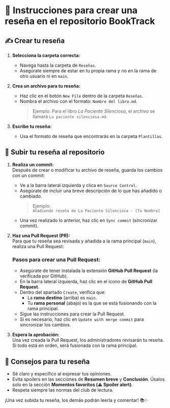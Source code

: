 # 📖 Instrucciones para crear una reseña en el repositorio BookTrack

## ✍️ Crear tu reseña
1. **Selecciona la carpeta correcta:**  
   - Navega hasta la carpeta de `Reseñas`.
   - Asegúrate siempre de estar en tu propia rama y no en la rama de otro usuario ni en `main`.

2. **Crea un archivo para tu reseña:**  
   - Haz clic en el botón `New File` dentro de la carpeta `Reseñas`.  
   - Nombra el archivo con el formato: `Nombre del libro.md`.  
     > Ejemplo: Para el libro *La Paciente Silenciosa*, el archivo se llamará `La paciente silenciosa.md`.

3. **Escribe tu reseña:**  
   - Usa el formato de reseña que encontrarás en la carpeta `Plantillas`.    

## 🚀 Subir tu reseña al repositorio
1. **Realiza un commit:**  
   Después de crear o modificar tu archivo de reseña, guarda los cambios con un commit:  
   - Ve a la barra lateral izquierda y clica en `Source Control`.  
   - Asegúrate de incluir una breve descripción de lo que has añadido o cambiado.  
     > Ejemplo:  
     > `Añadiendo reseña de La Paciente Silenciosa - [Tu Nombre]`  
   - Una vez realizado lo anterior, haz clic en `Sync commit` (sincronizar commit).

2. **Haz una Pull Request (PR):**  
   Para que tu reseña sea revisada y añadida a la rama principal (`main`), realiza una Pull Request:

   ### Pasos para crear una Pull Request:
   - Asegúrate de tener instalada la extensión **GitHub Pull Request** (la verificada por GitHub).  
   - En la barra lateral izquierda, haz clic en el icono de **GitHub Pull Request**.  
   - Dentro del apartado `Create`, verifica que:  
     - La **rama destino** (arriba) es `main`.  
     - Tu **rama personal** (abajo) es la que se está fusionando con la rama principal.  
   - Sigue las instrucciones para crear la Pull Request.  
   - Si es necesario, haz clic en `Update with merge commit` para sincronizar los cambios.

3. **Espera la aprobación:**  
   Una vez creada la Pull Request, los administradores revisarán tu reseña. Si todo está en orden, será fusionada con la rama principal.

## 📝 Consejos para tu reseña
- Sé claro y específico al expresar tus opiniones.  
- Evita spoilers en las secciones de **Resumen breve** y **Conclusión**. Úsalos solo en la sección **Momentos favoritos (⚠️ Spoiler alert)**.  
- Respeta siempre las normas del club de lectura.  

¡Una vez subida tu reseña, los demás podrán leerla y comentar! 📚✨
